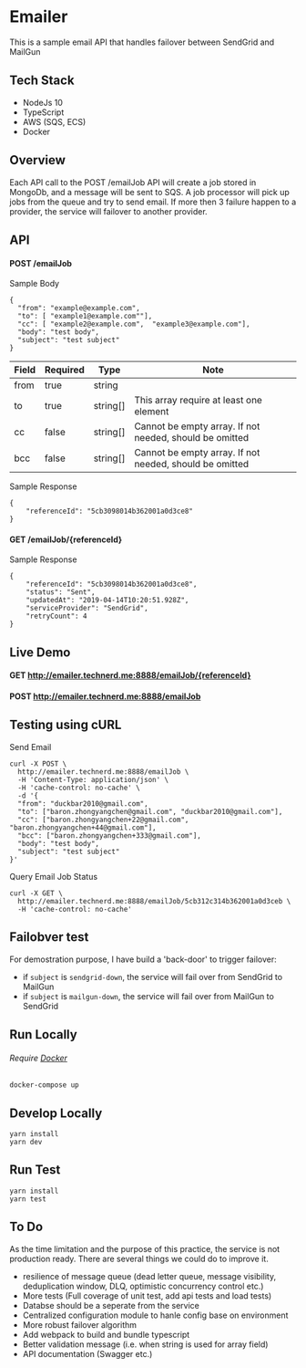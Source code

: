 # Emailer

This is a sample email API that handles failover between SendGrid and MailGun

## Tech Stack

- NodeJs 10
- TypeScript
- AWS (SQS, ECS)
- Docker

## Overview

Each API call to the POST /emailJob API will create a job stored in MongoDb, and a message will be sent to SQS. A job processor will pick up jobs from the queue and try to send email. If more then 3 failure happen to a provider, the service will failover to another provider.

## API

#### POST /emailJob

Sample Body

```
{
  "from": "example@example.com",
  "to": [ "example1@example.com""],
  "cc": [ "example2@example.com",  "example3@example.com"],
  "body": "test body",
  "subject": "test subject"
}
```

| Field | Required | Type     | Note                                                    |
| ----- | -------- | -------- | ------------------------------------------------------- |
| from  | true     | string   |                                                         |
| to    | true     | string[] | This array require at least one element                 |
| cc    | false    | string[] | Cannot be empty array. If not needed, should be omitted |
| bcc   | false    | string[] | Cannot be empty array. If not needed, should be omitted |

Sample Response

```
{
    "referenceId": "5cb3098014b362001a0d3ce8"
}
```

#### GET /emailJob/{referenceId}

Sample Response

```
{
    "referenceId": "5cb3098014b362001a0d3ce8",
    "status": "Sent",
    "updatedAt": "2019-04-14T10:20:51.928Z",
    "serviceProvider": "SendGrid",
    "retryCount": 4
}
```

## Live Demo

#### GET http://emailer.technerd.me:8888/emailJob/{referenceId}

#### POST http://emailer.technerd.me:8888/emailJob

## Testing using cURL

Send Email

```
curl -X POST \
  http://emailer.technerd.me:8888/emailJob \
  -H 'Content-Type: application/json' \
  -H 'cache-control: no-cache' \
  -d '{
  "from": "duckbar2010@gmail.com",
  "to": ["baron.zhongyangchen@gmail.com", "duckbar2010@gmail.com"],
  "cc": ["baron.zhongyangchen+22@gmail.com", "baron.zhongyangchen+44@gmail.com"],
  "bcc": ["baron.zhongyangchen+333@gmail.com"],
  "body": "test body",
  "subject": "test subject"
}'
```

Query Email Job Status

```
curl -X GET \
  http://emailer.technerd.me:8888/emailJob/5cb312c314b362001a0d3ceb \
  -H 'cache-control: no-cache'
```

## Failobver test

For demostration purpose, I have build a 'back-door' to trigger failover:

- if `subject` is `sendgrid-down`, the service will fail over from SendGrid to MailGun
- if `subject` is `mailgun-down`, the service will fail over from MailGun to SendGrid

## Run Locally

###### Require [Docker](https://www.docker.com)

```
docker-compose up
```

## Develop Locally

```
yarn install
yarn dev
```

## Run Test

```
yarn install
yarn test
```

## To Do

As the time limitation and the purpose of this practice, the service is not production ready. There are several things we could do to improve it.

- resilience of message queue (dead letter queue, message visibility, deduplication window, DLQ, optimistic concurrency control etc.)
- More tests (Full coverage of unit test, add api tests and load tests)
- Databse should be a seperate from the service
- Centralized configuration module to hanle config base on environment
- More robust failover algorithm
- Add webpack to build and bundle typescript
- Better validation message (i.e. when string is used for array field)
- API documentation (Swagger etc.)
